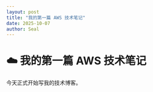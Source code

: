 ```yaml
---
layout: post
title: "我的第一篇 AWS 技术笔记"
date: 2025-10-07
author: Seal
---
```


# ☁️ 我的第一篇 AWS 技术笔记

今天正式开始写我的技术博客。  
